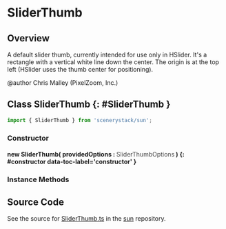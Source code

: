 # SliderThumb

## Overview

A default slider thumb, currently intended for use only in HSlider. It's a rectangle with a vertical white line down
the center.  The origin is at the top left (HSlider uses the thumb center for positioning).

@author Chris Malley (PixelZoom, Inc.)

## Class SliderThumb {: #SliderThumb }


```js
import { SliderThumb } from 'scenerystack/sun';
```
### Constructor

#### new SliderThumb( providedOptions : <span style="font-weight: 400; opacity: 80%;">SliderThumbOptions</span> ) {: #constructor data-toc-label='constructor' }

### Instance Methods





## Source Code

See the source for [SliderThumb.ts](https://github.com/phetsims/sun/blob/main/js/SliderThumb.ts) in the [sun](https://github.com/phetsims/sun) repository.
